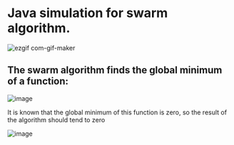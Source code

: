 #  Java simulation for swarm algorithm.





![ezgif com-gif-maker](https://user-images.githubusercontent.com/91944488/201535383-cb935313-061e-43ec-9ef8-c2745f07dbb8.gif)






##  The swarm algorithm finds the global minimum of a function:




![image](https://user-images.githubusercontent.com/91944488/201535611-e604883f-37cc-4642-b783-0a98b1aa135e.png)




It is known that the global minimum of this function is zero, so the result of the algorithm should tend to zero

![image](https://user-images.githubusercontent.com/91944488/201535810-187e35ac-9a87-4cae-a31e-85375b8257ae.png)

